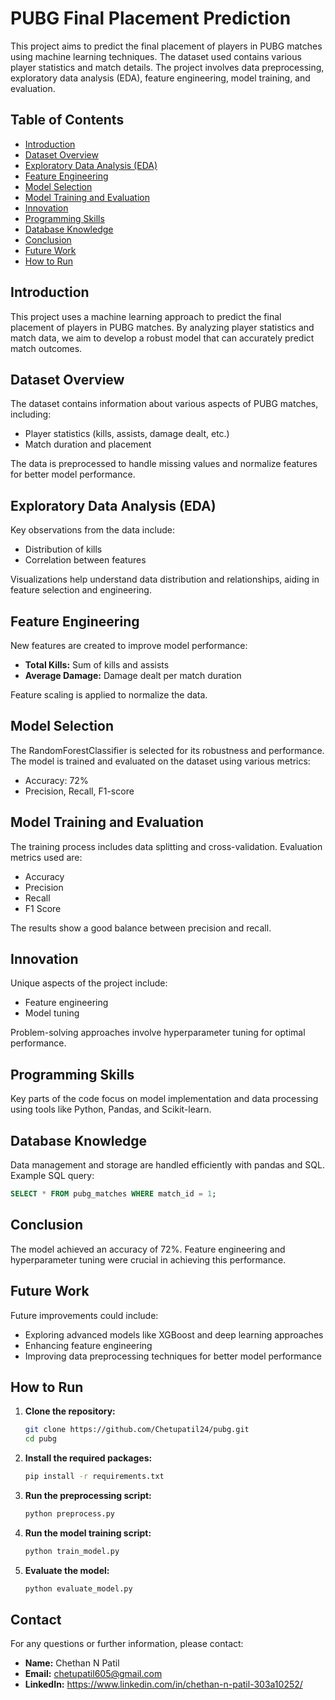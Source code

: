 # PUBG Final Placement Prediction

This project aims to predict the final placement of players in PUBG matches using machine learning techniques. The dataset used contains various player statistics and match details. The project involves data preprocessing, exploratory data analysis (EDA), feature engineering, model training, and evaluation.

## Table of Contents

- [Introduction](#introduction)
- [Dataset Overview](#dataset-overview)
- [Exploratory Data Analysis (EDA)](#exploratory-data-analysis-eda)
- [Feature Engineering](#feature-engineering)
- [Model Selection](#model-selection)
- [Model Training and Evaluation](#model-training-and-evaluation)
- [Innovation](#innovation)
- [Programming Skills](#programming-skills)
- [Database Knowledge](#database-knowledge)
- [Conclusion](#conclusion)
- [Future Work](#future-work)
- [How to Run](#how-to-run)

## Introduction

This project uses a machine learning approach to predict the final placement of players in PUBG matches. By analyzing player statistics and match data, we aim to develop a robust model that can accurately predict match outcomes.

## Dataset Overview

The dataset contains information about various aspects of PUBG matches, including:
- Player statistics (kills, assists, damage dealt, etc.)
- Match duration and placement

The data is preprocessed to handle missing values and normalize features for better model performance.

## Exploratory Data Analysis (EDA)

Key observations from the data include:
- Distribution of kills
- Correlation between features

Visualizations help understand data distribution and relationships, aiding in feature selection and engineering.

## Feature Engineering

New features are created to improve model performance:
- **Total Kills:** Sum of kills and assists
- **Average Damage:** Damage dealt per match duration

Feature scaling is applied to normalize the data.

## Model Selection

The RandomForestClassifier is selected for its robustness and performance. The model is trained and evaluated on the dataset using various metrics:
- Accuracy: 72%
- Precision, Recall, F1-score

## Model Training and Evaluation

The training process includes data splitting and cross-validation. Evaluation metrics used are:
- Accuracy
- Precision
- Recall
- F1 Score

The results show a good balance between precision and recall.

## Innovation

Unique aspects of the project include:
- Feature engineering
- Model tuning

Problem-solving approaches involve hyperparameter tuning for optimal performance.

## Programming Skills

Key parts of the code focus on model implementation and data processing using tools like Python, Pandas, and Scikit-learn.

## Database Knowledge

Data management and storage are handled efficiently with pandas and SQL. Example SQL query:
```sql
SELECT * FROM pubg_matches WHERE match_id = 1;
```

## Conclusion

The model achieved an accuracy of 72%. Feature engineering and hyperparameter tuning were crucial in achieving this performance.

## Future Work

Future improvements could include:
- Exploring advanced models like XGBoost and deep learning approaches
- Enhancing feature engineering
- Improving data preprocessing techniques for better model performance

## How to Run

1. **Clone the repository:**
   ```bash
   git clone https://github.com/Chetupatil24/pubg.git
   cd pubg
   ```

2. **Install the required packages:**
   ```bash
   pip install -r requirements.txt
   ```

3. **Run the preprocessing script:**
   ```bash
   python preprocess.py
   ```

4. **Run the model training script:**
   ```bash
   python train_model.py
   ```

5. **Evaluate the model:**
   ```bash
   python evaluate_model.py
   ```

## Contact

For any questions or further information, please contact:
- **Name:** Chethan N Patil
- **Email:** chetupatil605@gmail.com
- **LinkedIn:** https://www.linkedin.com/in/chethan-n-patil-303a10252/
